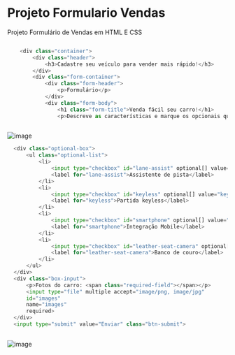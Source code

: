 # Projeto Formulario Vendas
  Projeto Formulário de Vendas em HTML E CSS


```python

    <div class="container">
        <div class="header">
            <h3>Cadastre seu veículo para vender mais rápido!</h3>
        </div>
        <div class="form-container">
            <div class="form-header">
                <p>Formulário</p>
            </div>
            <div class="form-body">
                <h1 class="form-title">Venda fácil seu carro!</h1>
                <p>Descreve as características e marque os opcionais que ele possui</p>
                
```
![image](https://user-images.githubusercontent.com/33934341/203675774-1a4c2c9e-bab7-487c-9a62-8be3e992021d.png)

```python
  <div class="optional-box">
      <ul class="optional-list">
          <li>
              <input type="checkbox" id="lane-assist" optional[] value="lane-assist">
              <label for="lane-assist">Assistente de pista</label>
          </li>
          <li>
              <input type="checkbox" id="keyless" optional[] value="keyless">
              <label for="keyless">Partida keyless</label>
          </li>
          <li>
              <input type="checkbox" id="smartphone" optional[] value="smartphone">
              <label for="smartphone">Integração Mobile</label>
          </li>
          <li>
              <input type="checkbox" id="leather-seat-camera" optional[] value="leather-seat-camera">
              <label for="leather-seat-camera">Banco de couro</label>
          </li>
      </ul>
  </div>
  <div class="box-input">
      <p>Fotos do carro: <span class="required-field"></span></p>
      <input type="file" multiple accept="image/png, image/jpg"
      id="images"
      name="images"
      required>
  </div>
  <input type="submit" value="Enviar" class="btn-submit">
  

```
![image](https://user-images.githubusercontent.com/33934341/203675839-c1aedec4-2511-4408-a34c-0486bbc2e533.png)

